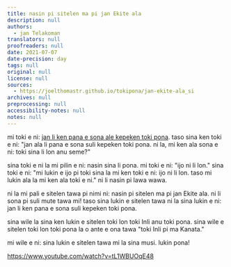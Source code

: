 ```yaml
---
title: nasin pi sitelen ma pi jan Ekite ala
description: null
authors:
  - jan Telakoman
translators: null
proofreaders: null
date: 2021-07-07
date-precision: day
tags: null
original: null
license: null
sources:
  - https://joelthomastr.github.io/tokipona/jan-ekite-ala_si
archives: null
preprocessing: null
accessibility-notes: null
notes: null
---
```


mi toki e ni: [jan li ken pana e sona ale kepeken toki pona](https://joelthomastr.github.io/tokipona/pana-sona-ale_si). taso sina ken toki e ni: "jan ala li pana e sona suli kepeken toki pona. ni la, mi ken ala sona e ni: toki sina li lon anu seme?"

sina toki e ni la mi pilin e ni: nasin sina li pona. mi toki e ni: "ijo ni li lon." sina toki e ni: "mi lukin e ijo pi toki sina la mi ken toki e ni: ijo ni li lon. taso mi lukin ala la mi ken ala toki e ni." ni li nasin pi lawa wawa.

ni la mi pali e sitelen tawa pi nimi ni: nasin pi sitelen ma pi jan Ekite ala. ni li sona pi suli mute tawa mi! taso sina lukin e sitelen tawa ni la sina lukin e ni: jan li ken pana e sona suli kepeken toki pona.

sina wile la sina ken lukin e sitelen toki lon toki Inli anu toki pona. sina wile e sitelen toki lon toki pona la o ante e ona tawa "toki Inli pi ma Kanata."

mi wile e ni: sina lukin e sitelen tawa mi la sina musi. lukin pona!

https://www.youtube.com/watch?v=tL1WBUOqE48
